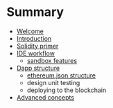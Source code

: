 # Summary

* [Welcome](README.md)
* [Introduction](chapter1.md)
* [Solidity primer](solidity_primer.md)
* [IDE workflow](ide_workflow.md)
   * [sandbox features](sandbox_features.md)
* [Dapp structure](dapp_structure.md)
   * [ethereum.json structure](ethereumjson_structure.md)
   * design unit testing
   * deploying to the blockchain
* [Advanced concepts](advanced_concepts.md)

